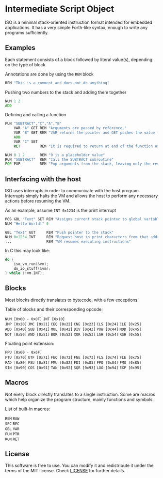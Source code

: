# Intermediate Script Object
ISO is a minimal stack-oriented instruction format intended for embedded applications. It has a very simple Forth-like syntax, enough to write any programs sufficiently.

## Examples
Each statement consists of a block followed by literal value(s), depending on the type of block.

Annotations are done by using the ``REM`` block
```asm
REM "This is a comment and does not do anything"
```
Pushing two numbers to the stack and adding them together
```asm
NUM 1 2
ADD
```
Defining and calling a function
```asm
FUN "SUBTRACT","C","A","B"
    VAR "A" GET REM "Arguments are passed by reference."
    VAR "B" GET REM "VAR returns the pointer and GET pushes the value from that address"
    ADD
    VAR "C" SET
    RET         REM "It is required to return at end of the function or else it will fall through"

NUM 0 1 2       REM "0 is a placeholder value"
RUN "SUBTRACT"  REM "Call the SUBTRACT subroutine"
POP POP         REM "Pop arguments from the stack, leaving only the result"
```
## Interfacing with the host
ISO uses interrupts in order to communicate with the host program. Interrupts simply halts the VM and allows the host to perform any necessary actions before resuming the VM.

As an example, assume ``INT 0x1234`` is the print interrupt
```asm
POS GBL "Text" SET REM "Assigns current stack pointer to global variable"
NUM "Hello World!" 0

GBL "Text" GET     REM "Push pointer to the stack"
NUM 0x1234 INT     REM "Request host to print characters from that address"
...                REM "VM resumes executing instructions"
```
In C this may look like:
```c
do {
    iso_vm_run(&vm);
    do_io_stuff(&vm);
} while (!vm.INT);
```
## Blocks
Most blocks directly translates to bytecode, with a few exceptions.

Table of blocks and their corresponding opcode:

``NUM [0x00 - 0x0F]`` ``INT [0x10]``<br>
``JMP [0x20]`` ``JMC [0x21]`` ``CEQ [0x22]`` ``CNE [0x23]`` ``CLS [0x24]`` ``CLE [0x25]``<br>
``ADD [0x40]`` ``SUB [0x41]`` ``MUL [0x42]`` ``DIV [0x43]`` ``POW [0x44]`` ``MOD [0x45]``<br>
``NOT [0x50]`` ``AND [0x51]`` ``BOR [0x52]`` ``XOR [0x53]`` ``LSH [0x54]`` ``RSH [0x55]``<br>

Floating point extension:

``FPU [0x60 - 0x6F]``<br>
``FTU [0x70]`` ``UTF [0x71]`` ``FEQ [0x72]`` ``FNE [0x73]`` ``FLS [0x74]`` ``FLE [0x75]``<br>
``FAD [0x80]`` ``FSU [0x81]`` ``FMU [0x82]`` ``FDI [0x83]`` ``FPO [0x84]`` ``FMO [0x85]``<br>
``SIN [0x90]`` ``COS [0x91]`` ``TAN [0x92]`` ``SQR [0x93]`` ``LOG [0x94]`` ``EXP [0x95]``<br>

## Macros
Not every block directly translates to a single instruction. Some are macros which help organize the program structure, mainly functions and symbols.

List of built-in macros:

``REM`` ``RAW``<br>
``SEC`` ``REC``<br>
``GBL`` ``VAR``<br>
``FUN`` ``PTR``<br>
``RUN`` ``RET``<br>

## License
This software is free to use. You can modify it and redistribute it under the terms of the 
MIT license. Check [LICENSE](LICENSE) for further details.
